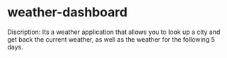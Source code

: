 # weather-dashboard
Discription: Its a weather application that allows you to look up a city and get back the current weather, as well as the weather for the following 5 days.

